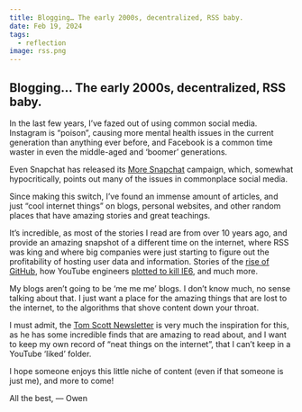 ```yaml
---
title: Blogging… The early 2000s, decentralized, RSS baby.
date: Feb 19, 2024
tags:
  - reflection
image: rss.png
---
```

## Blogging… The early 2000s, decentralized, RSS baby.

In the last few years, I’ve fazed out of using common social media. Instagram is “poison”, causing more mental health issues in the current generation than anything ever before, and Facebook is a common time waster in even the middle-aged and ‘boomer’ generations.

Even Snapchat has released its [More Snapchat](https://www.moresnapchat.com/) campaign, which, somewhat hypocritically, points out many of the issues in commonplace social media.

Since making this switch, I’ve found an immense amount of articles, and just “cool internet things” on blogs, personal websites, and other random places that have amazing stories and great teachings.

It’s incredible, as most of the stories I read are from over 10 years ago, and provide an amazing snapshot of a different time on the internet, where RSS was king and where big companies were just starting to figure out the profitability of hosting user data and information. Stories of the [rise of GitHub](https://tom.preston-werner.com/2010/10/18/optimize-for-happiness), how YouTube engineers [plotted to kill IE6](https://blog.chriszacharias.com/a-conspiracy-to-kill-ie6), and much more.

My blogs aren’t going to be ‘me me me’ blogs. I don’t know much, no sense talking about that. I just want a place for the amazing things that are lost to the internet, to the algorithms that shove content down your throat.

I must admit, the [Tom Scott Newsletter](https://www.tomscott.com/newsletter/) is very much the inspiration for this, as he has some incredible finds that are amazing to read about, and I want to keep my own record of “neat things on the internet”, that I can’t keep in a YouTube ‘liked’ folder.

I hope someone enjoys this little niche of content (even if that someone is just me), and more to come!

All the best,
— Owen
